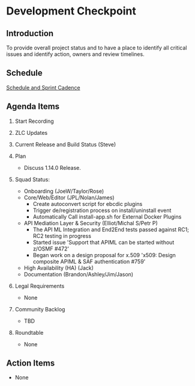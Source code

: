 # Development Checkpoint

Introduction
------------
To provide overall project status and to have a place to identify all critical issues and identify action, owners and review timelines.

Schedule
--------
[Schedule and Sprint Cadence](https://github.com/zowe/community/blob/master/Project%20Management/PI%20Planning/20PI3%20Planning/Zowe%20PI%20%26%20Sprint%20Cadence.md)


Agenda Items
------------
1. Start Recording
2. ZLC Updates
3. Current Release and Build Status (Steve)
4. Plan
     - Discuss 1.14.0 Release.
5. Squad Status:
    - Onboarding (JoeW/Taylor/Rose)
    - Core/Web/Editor (JPL/Nolan/James)
      - Create autoconvert script for ebcdic plugins
      - Trigger de/registration process on install/uninstall event
      - Automatically Call install-app.sh for External Docker Plugins
    - API Mediation Layer & Security (Elliot/Michal S/Petr P)  
         - The API ML Integration and End2End tests passed against RC1; RC2 testing in progress
         - Started issue 'Support that APIML can be started without z/OSMF #472'
         - Began work on a design proposal for x.509 'x509: Design composite APIML & SAF authentication #759'
    - High Availability (HA) (Jack)
    - Documentation (Brandon/Ashley/Jim/Jason)

6. Legal Requirements
    - None

7. Community Backlog
    - TBD
8. Roundtable
    - None

Action Items
------------
- None
